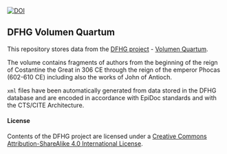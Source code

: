 [![DOI](https://zenodo.org/badge/87412180.svg)](https://zenodo.org/badge/latestdoi/87412180)

## DFHG Volumen Quartum

This repository stores data from the [DFHG project](http://www.dfhg-project.org/) - [Volumen Quartum](http://www.dfhg-project.org/DFHG/index.php?volume=Volumen%20quartum).

The volume contains fragments of authors from the beginning of the reign of Costantine the Great in 306 CE through the reign of the emperor Phocas (602-610 CE) including also the works of John of Antioch.

`xml` files have been automatically generated from data stored in the DFHG database and are encoded in accordance with EpiDoc standards and with the CTS/CITE Architecture.

#### License
Contents of the DFHG project are licensed under a [Creative Commons Attribution-ShareAlike 4.0 International License](https://creativecommons.org/licenses/by-sa/4.0/).
